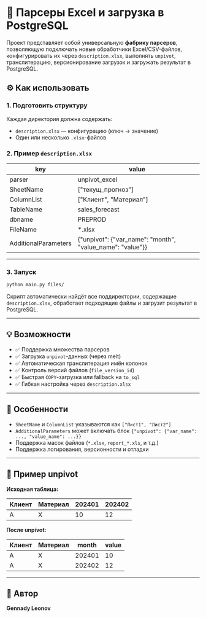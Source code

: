 # 🧠 Парсеры Excel и загрузка в PostgreSQL

Проект представляет собой универсальную **фабрику парсеров**, позволяющую подключать новые обработчики Excel/CSV-файлов, конфигурировать их через `description.xlsx`, выполнять `unpivot`, транслитерацию, версионирование загрузок и загружать результат в PostgreSQL.


## ⚙️ Как использовать

### 1. Подготовить структуру

Каждая директория должна содержать:

- `description.xlsx` — конфигурацию (ключ → значение)
- Один или несколько `.xlsx`-файлов

### 2. Пример `description.xlsx`

| key                   | value                                                                 |
|------------------------|------------------------------------------------------------------------|
| parser                | unpivot_excel                                                          |
| SheetName             | ["текущ_прогноз"]                                                      |
| ColumnList            | ["Клиент", "Материал"]                                                 |
| TableName             | sales_forecast                                                         |
| dbname                | PREPROD                                                                |
| FileName              | *.xlsx                                                                 |
| AdditionalParameters  | {"unpivot": {"var_name": "month", "value_name": "value"}}             |

---

### 3. Запуск

```bash
python main.py files/
```

Скрипт автоматически найдёт все поддиректории, содержащие `description.xlsx`, обработает подходящие файлы и загрузит результат в PostgreSQL.

---

## 💡 Возможности

- ✅ Поддержка множества парсеров
- ✅ Загрузка `unpivot`-данных (через melt)
- ✅ Автоматическая транслитерация имён колонок
- ✅ Контроль версий файлов (`file_version_id`)
- ✅ Быстрая `COPY`-загрузка или fallback на `to_sql`
- ✅ Гибкая настройка через `description.xlsx`

---

## 📌 Особенности

- `SheetName` и `ColumnList` указываются как `["Лист1", "Лист2"]`
- `AdditionalParameters` может включать блок `{"unpivot": {"var_name": ..., "value_name": ...}}`
- Поддержка масок файлов (`*.xlsx`, `report_*.xls`, и т.д.)
- Поддержка логирования, версионности и отладки

---

## 🧪 Пример unpivot

**Исходная таблица:**

| Клиент | Материал | 202401 | 202402 |
|--------|----------|--------|--------|
| A      | X        | 10     | 12     |

**После unpivot:**

| Клиент | Материал | month  | value |
|--------|----------|--------|-------|
| A      | X        | 202401 | 10    |
| A      | X        | 202402 | 12    |

---


## 👤 Автор

**Gennady Leonov**  
